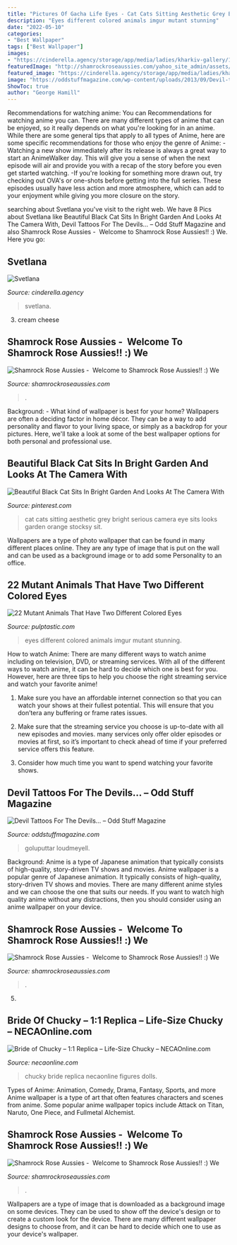 ```yaml
---
title: "Pictures Of Gacha Life Eyes - Cat Cats Sitting Aesthetic Grey Bright Serious Camera Eye Sits Looks Garden Orange Stocksy Sit"
description: "Eyes different colored animals imgur mutant stunning"
date: "2022-05-10"
categories:
- "Best Wallpaper"
tags: ["Best Wallpaper"]
images:
- "https://cinderella.agency/storage/app/media/ladies/kharkiv-gallery/1(6).jpg"
featuredImage: "http://shamrockroseaussies.com/yahoo_site_admin/assets/images/DSC_0349.217102937_std.JPG"
featured_image: "https://cinderella.agency/storage/app/media/ladies/kharkiv-gallery/1(6).jpg"
image: "https://oddstuffmagazine.com/wp-content/uploads/2013/09/Devil-tattoo-10-610x676.jpg"
ShowToc: true
author: "George Hamill"
---
```



Recommendations for watching anime: You can
Recommendations for watching anime you can. There are many different types of anime that can be enjoyed, so it really depends on what you're looking for in an anime. While there are some general tips that apply to all types of Anime, here are some specific recommendations for those who enjoy the genre of Anime: 
-Watching a new show immediately after its release is always a great way to start an AnimeWalker day. This will give you a sense of when the next episode will air and provide you with a recap of the story before you even get started watching. 
-If you're looking for something more drawn out, try checking out OVA's or one-shots before getting into the full series. These episodes usually have less action and more atmosphere, which can add to your enjoyment while giving you more closure on the story.

	

		
searching about Svetlana you've visit to the right web. We have 8 Pics about Svetlana like Beautiful Black Cat Sits In Bright Garden And Looks At The Camera With, Devil Tattoos For The Devils… – Odd Stuff Magazine and also Shamrock Rose Aussies - ﻿﻿﻿ Welcome to Shamrock Rose Aussies!! :) We. Here you go:
		
    
## Svetlana

<img loading=lazy src="https://cinderella.agency/storage/app/media/ladies/kharkiv-gallery/1(6).jpg" onerror="this.onerror=null;this.src='https://tse2.mm.bing.net/th?id=OIP.t-SIru2k8ge5DlavHyGCvAHaLH&amp;pid=15.1';" alt="Svetlana">

_Source: cinderella.agency_

>svetlana. 

	

3. cream cheese 

    
## Shamrock Rose Aussies - ﻿﻿﻿ Welcome To Shamrock Rose Aussies!! :) We

<img loading=lazy src="http://shamrockroseaussies.com/yahoo_site_admin/assets/images/DSC_0153.225222052_std.JPG" onerror="this.onerror=null;this.src='https://tse4.mm.bing.net/th?id=OIP.NoSHKgIeThwDfUlHghJQYgHaE-&amp;pid=15.1';" alt="Shamrock Rose Aussies - ﻿﻿﻿ Welcome to Shamrock Rose Aussies!! :) We">

_Source: shamrockroseaussies.com_

>. 

	

Background: - What kind of wallpaper is best for your home?
Wallpapers are often a deciding factor in home décor. They can be a way to add personality and flavor to your living space, or simply as a backdrop for your pictures. Here, we'll take a look at some of the best wallpaper options for both personal and professional use.

    
## Beautiful Black Cat Sits In Bright Garden And Looks At The Camera With

<img loading=lazy src="https://i.pinimg.com/736x/62/a6/fe/62a6fee74d2bd31f64cfe352325de406.jpg" onerror="this.onerror=null;this.src='https://tse2.mm.bing.net/th?id=OIP.h8XHG_dRxeUXf6M63pRk-wHaLH&amp;pid=15.1';" alt="Beautiful Black Cat Sits In Bright Garden And Looks At The Camera With">

_Source: pinterest.com_

>cat cats sitting aesthetic grey bright serious camera eye sits looks garden orange stocksy sit. 

	



Wallpapers are a type of photo wallpaper that can be found in many different places online. They are any type of image that is put on the wall and can be used as a background image or to add some Personality to an office.

    
## 22 Mutant Animals That Have Two Different Colored Eyes

<img loading=lazy src="https://i1.wp.com/pulptastic.com/wp-content/uploads/2014/11/fireice.jpg?resize=500%2C700" onerror="this.onerror=null;this.src='https://tse3.mm.bing.net/th?id=OIP.D1dCdAGhsXaM6ntaHpNEXgHaKX&amp;pid=15.1';" alt="22 Mutant Animals That Have Two Different Colored Eyes">

_Source: pulptastic.com_

>eyes different colored animals imgur mutant stunning. 

	

How to watch Anime: There are many different ways to watch anime including on television, DVD, or streaming services.
With all of the different ways to watch anime, it can be hard to decide which one is best for you. However, here are three tips to help you choose the right streaming service and watch your favorite anime!
1. Make sure you have an affordable internet connection so that you can watch your shows at their fullest potential. This will ensure that you don’tera any buffering or frame rates issues.

2. Make sure that the streaming service you choose is up-to-date with all new episodes and movies. many services only offer older episodes or movies at first, so it’s important to check ahead of time if your preferred service offers this feature.

3. Consider how much time you want to spend watching your favorite shows.

    
## Devil Tattoos For The Devils… – Odd Stuff Magazine

<img loading=lazy src="https://oddstuffmagazine.com/wp-content/uploads/2013/09/Devil-tattoo-10-610x676.jpg" onerror="this.onerror=null;this.src='https://tse3.mm.bing.net/th?id=OIP.gpA28cIlekaE8KoyBpEzzwHaIN&amp;pid=15.1';" alt="Devil Tattoos For The Devils… – Odd Stuff Magazine">

_Source: oddstuffmagazine.com_

>goluputtar loudmeyell. 

	

Background: Anime is a type of Japanese animation that typically consists of high-quality, story-driven TV shows and movies.
Anime wallpaper is a popular genre of Japanese animation. It typically consists of high-quality, story-driven TV shows and movies. There are many different anime styles and we can choose the one that suits our needs. If you want to watch high quality anime without any distractions, then you should consider using an anime wallpaper on your device.

    
## Shamrock Rose Aussies - ﻿﻿﻿ Welcome To Shamrock Rose Aussies!! :) We

<img loading=lazy src="http://shamrockroseaussies.com/yahoo_site_admin/assets/images/DSC_0349.217102937_std.JPG" onerror="this.onerror=null;this.src='https://tse2.mm.bing.net/th?id=OIP.pklXTChXQvIXnValpPG48QHaE8&amp;pid=15.1';" alt="Shamrock Rose Aussies - ﻿﻿﻿ Welcome to Shamrock Rose Aussies!! :) We">

_Source: shamrockroseaussies.com_

>. 

	

5.

    
## Bride Of Chucky – 1:1 Replica – Life-Size Chucky – NECAOnline.com

<img loading=lazy src="http://necaonline.com/wp-content/uploads/2019/07/421164.jpg" onerror="this.onerror=null;this.src='https://tse1.mm.bing.net/th?id=OIP.OxgMLhOxtz9eWGwtQP8bgwHaLG&amp;pid=15.1';" alt="Bride of Chucky – 1:1 Replica – Life-Size Chucky – NECAOnline.com">

_Source: necaonline.com_

>chucky bride replica necaonline figures dolls. 

	

Types of Anime: Animation, Comedy, Drama, Fantasy, Sports, and more
Anime wallpaper is a type of art that often features characters and scenes from anime. Some popular anime wallpaper topics include Attack on Titan, Naruto, One Piece, and Fullmetal Alchemist.

    
## Shamrock Rose Aussies - ﻿﻿﻿ Welcome To Shamrock Rose Aussies!! :) We

<img loading=lazy src="http://shamrockroseaussies.com/yahoo_site_admin/assets/images/DSC_0792.238210234_std.JPG" onerror="this.onerror=null;this.src='https://tse1.mm.bing.net/th?id=OIP.vzpXaDohDVq9Wv2W2zJ5vAHaE-&amp;pid=15.1';" alt="Shamrock Rose Aussies - ﻿﻿﻿ Welcome to Shamrock Rose Aussies!! :) We">

_Source: shamrockroseaussies.com_

>. 

	

Wallpapers are a type of image that is downloaded as a background image on some devices. They can be used to show off the device's design or to create a custom look for the device. There are many different wallpaper designs to choose from, and it can be hard to decide which one to use as your device's wallpaper.

